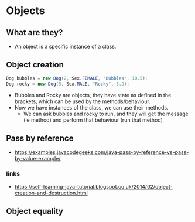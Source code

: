 # Objects

## What are they?
- An object is a specific instance of a class.

## Object creation

```java
Dog bubbles = new Dog(2, Sex.FEMALE, "Bubbles", 10.5);
Dog rocky = new Dog(5, Sex.MALE, "Rocky", 5.9);
```

- Bubbles and Rocky are objects, they have state as defined in the brackets, which can be used by the methods/behaviour.
- Now we have instances of the class, we can use their methods.
  - We can ask bubbles and rocky to run, and they will get the message (ie method) and perform that behaviour (run that method)

## Pass by reference

- https://examples.javacodegeeks.com/java-pass-by-reference-vs-pass-by-value-example/

### links

- https://self-learning-java-tutorial.blogspot.co.uk/2014/02/object-creation-and-destruction.html

## Object equality
